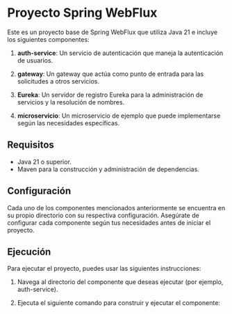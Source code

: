 # Proyecto Spring WebFlux

Este es un proyecto base de Spring WebFlux que utiliza Java 21 e incluye los siguientes componentes:

1. **auth-service**: Un servicio de autenticación que maneja la autenticación de usuarios.

2. **gateway**: Un gateway que actúa como punto de entrada para las solicitudes a otros servicios. 

3. **Eureka**: Un servidor de registro Eureka para la administración de servicios y la resolución de nombres.

4. **microservicio**: Un microservicio de ejemplo que puede implementarse según las necesidades específicas.

## Requisitos

- Java 21 o superior.
- Maven para la construcción y administración de dependencias.

## Configuración

Cada uno de los componentes mencionados anteriormente se encuentra en su propio directorio con su respectiva configuración. Asegúrate de configurar cada componente según tus necesidades antes de iniciar el proyecto.

## Ejecución

Para ejecutar el proyecto, puedes usar las siguientes instrucciones:

1. Navega al directorio del componente que deseas ejecutar (por ejemplo, auth-service).

2. Ejecuta el siguiente comando para construir y ejecutar el componente:
